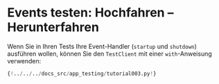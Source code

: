 # Events testen: Hochfahren – Herunterfahren

Wenn Sie in Ihren Tests Ihre Event-Handler (`startup` und `shutdown`) ausführen wollen, können Sie den `TestClient` mit einer `with`-Anweisung verwenden:

```Python hl_lines="9-12  20-24"
{!../../../docs_src/app_testing/tutorial003.py!}
```
